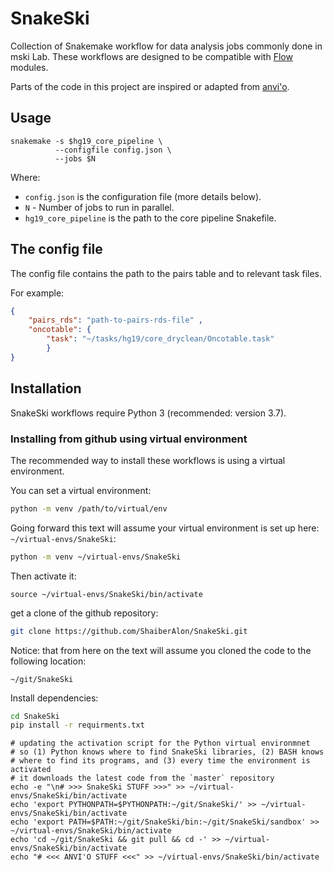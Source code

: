 # SnakeSki
Collection of Snakemake workflow for data analysis jobs commonly done in mski Lab. These workflows are designed to be compatible with [Flow](https://github.com/mskilab/flow) modules.

Parts of the code in this project are inspired or adapted from [anvi'o](https://github.com/merenlab/anvio).

## Usage

```
snakemake -s $hg19_core_pipeline \
          --configfile config.json \
          --jobs $N
```

Where:
 - `config.json` is the configuration file (more details below).
 - `N` - Number of jobs to run in parallel.
 - `hg19_core_pipeline` is the path to the core pipeline Snakefile.

 ## The config file

The config file contains the path to the pairs table and to relevant task files.

For example:

```json
{
    "pairs_rds": "path-to-pairs-rds-file" ,
    "oncotable": {
        "task": "~/tasks/hg19/core_dryclean/Oncotable.task"
        }
}
```

## Installation

SnakeSki workflows require Python 3 (recommended: version 3.7).

### Installing from github using virtual environment

The recommended way to install these workflows is using a virtual environment.

You can set a virtual environment:

```bash
python -m venv /path/to/virtual/env
```

Going forward this text will assume your virtual environment is set up here: `~/virtual-envs/SnakeSki`:

```bash
python -m venv ~/virtual-envs/SnakeSki
```



Then activate it:

```
source ~/virtual-envs/SnakeSki/bin/activate
```

get a clone of the github repository:

```bash
git clone https://github.com/ShaiberAlon/SnakeSki.git
```

Notice: that from here on the text will assume you cloned the code to the following location:

```
~/git/SnakeSki
```

Install dependencies:

```bash
cd SnakeSki
pip install -r requirments.txt
```

```
# updating the activation script for the Python virtual environmnet
# so (1) Python knows where to find SnakeSki libraries, (2) BASH knows
# where to find its programs, and (3) every time the environment is activated
# it downloads the latest code from the `master` repository
echo -e "\n# >>> SnakeSki STUFF >>>" >> ~/virtual-envs/SnakeSki/bin/activate
echo 'export PYTHONPATH=$PYTHONPATH:~/git/SnakeSki/' >> ~/virtual-envs/SnakeSki/bin/activate
echo 'export PATH=$PATH:~/git/SnakeSki/bin:~/git/SnakeSki/sandbox' >> ~/virtual-envs/SnakeSki/bin/activate
echo 'cd ~/git/SnakeSki && git pull && cd -' >> ~/virtual-envs/SnakeSki/bin/activate
echo "# <<< ANVI'O STUFF <<<" >> ~/virtual-envs/SnakeSki/bin/activate
```
